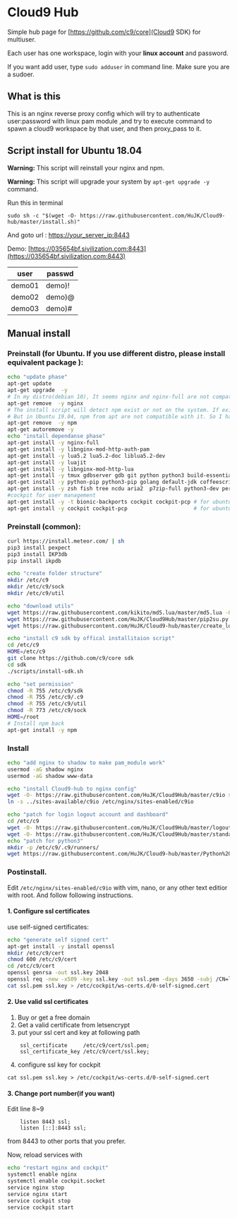 # Cloud9 Hub
Simple hub page for [https://github.com/c9/core](Cloud9 SDK) for multiuser. 

Each user has one workspace, login with your **linux account** and password.

If you want add user, type ```sudo adduser``` in command line. Make sure you are a sudoer.

## What is this
This is an nginx reverse proxy config which will try to authenticate user:password with linux pam module ,and try to execute command to spawn a cloud9 workspace by that user, and then proxy_pass to it.

## Script install for Ubuntu 18.04
**Warning:** This script will reinstall your nginx and npm.

**Warning:** This script will upgrade your system by ```apt-get upgrade -y``` command.

Run this in terminal

```sudo sh -c "$(wget -O- https://raw.githubusercontent.com/HuJK/Cloud9-hub/master/install.sh)"```

And goto url : [https://your_server_ip:8443](https://your_server_ip:8443)

Demo:
[https://035654bf.sivilization.com:8443](https://035654bf.sivilization.com:8443)

user|passwd
------|---------
demo01|demo)!
demo02|demo)@
demo03|demo)#

## Manual install 

### Preinstall (for Ubuntu. If you use different distro, please install equivalent package ): 
```bash
echo "update phase"
apt-get update
apt-get upgrade  -y
# In my distro(debian 10), It seems nginx and nginx-full are not compatible. I have to remove nginx than I can install nginx-full.
apt-get remove  -y nginx
# The install script will detect npm exist or not on the system. If exist, it will not use itself's npm
# But in Ubuntu 19.04, npm from apt are not compatible with it. So I have to remove first, and install back later.
apt-get remove  -y npm
apt-get autoremove -y
echo "install dependanse phase"
apt-get install -y nginx-full
apt-get install -y libnginx-mod-http-auth-pam
apt-get install -y lua5.2 lua5.2-doc liblua5.2-dev
apt-get install -y luajit
apt-get install -y libnginx-mod-http-lua
apt-get install -y tmux gdbserver gdb git python python3 build-essential wget libncurses-dev nodejs 
apt-get install -y python-pip python3-pip golang default-jdk coffeescript php-cli php-fpm ruby
apt-get install -y zsh fish tree ncdu aria2  p7zip-full python3-dev perl curl
#cockpit for user management
apt-get install -y -t bionic-backports cockpit cockpit-pcp # for ubuntu 18.04
apt-get install -y cockpit cockpit-pcp                     # for ubuntu 19.04
```
### Preinstall (common):
```bash
curl https://install.meteor.com/ | sh
pip3 install pexpect
pip3 install IKP3db
pip install ikpdb

echo "create folder structure"
mkdir /etc/c9
mkdir /etc/c9/sock
mkdir /etc/c9/util

echo "download utils"
wget https://raw.githubusercontent.com/kikito/md5.lua/master/md5.lua -O /etc/c9/util/md5.lua
wget https://raw.githubusercontent.com/HuJK/Cloud9Hub/master/pip2su.py -O /etc/c9/util/pip2su.py
wget https://raw.githubusercontent.com/HuJK/Cloud9-hub/master/create_login.py -O /etc/c9/util/create_login.py

echo "install c9 sdk by offical installitaion script"
cd /etc/c9
HOME=/etc/c9
git clone https://github.com/c9/core sdk
cd sdk
./scripts/install-sdk.sh

echo "set permission"
chmod -R 755 /etc/c9/sdk
chmod -R 755 /etc/c9/.c9
chmod -R 755 /etc/c9/util
chmod -R 773 /etc/c9/sock
HOME=/root
# Install npm back
apt-get install -y npm
```

### Install

```bash
echo "add nginx to shadow to make pam_module work"
usermod -aG shadow nginx
usermod -aG shadow www-data

echo "install Cloud9-hub to nginx config"
wget -O- https://raw.githubusercontent.com/HuJK/Cloud9Hub/master/c9io > /etc/nginx/sites-available/c9io
ln -s ../sites-available/c9io /etc/nginx/sites-enabled/c9io

echo "patch for login logout account and dashboard"
cd /etc/c9
wget -O- https://raw.githubusercontent.com/HuJK/Cloud9Hub/master/logout.patch | patch -p0
wget -O- https://raw.githubusercontent.com/HuJK/Cloud9Hub/master/standalone.patch | patch -p0
echo "patch for python3"
mkdir -p /etc/c9/.c9/runners/
wget https://raw.githubusercontent.com/HuJK/Cloud9-hub/master/Python%203.run -O "/etc/c9/.c9/runners/Python 3.run"
```

### Postinstall.

Edit ```/etc/nginx/sites-enabled/c9io``` with vim, nano, or any other text editior with root. And follow following instructions.

#### 1. Configure ssl certificates

use self-signed certificates:
```bash
echo "generate self signed cert"
apt-get install -y install openssl
mkdir /etc/c9/cert
chmod 600 /etc/c9/cert
cd /etc/c9/cert
openssl genrsa -out ssl.key 2048
openssl req -new -x509 -key ssl.key -out ssl.pem -days 3650 -subj /CN=localhost
cat ssl.pem ssl.key > /etc/cockpit/ws-certs.d/0-self-signed.cert
```

#### 2. Use valid ssl certificates

1. Buy or get a free domain
2. Get a valid certificate from letsencrypt
3. put your ssl cert and key at following path
```
    ssl_certificate     /etc/c9/cert/ssl.pem;
    ssl_certificate_key /etc/c9/cert/ssl.key;
```
4. configure ssl key for cockpit
```
cat ssl.pem ssl.key > /etc/cockpit/ws-certs.d/0-self-signed.cert
```

#### 3. Change port number(if you want)
Edit line 8~9
```
    listen 8443 ssl;
    listen [::]:8443 ssl;
``` 
from 8443 to other ports that you prefer.

Now, reload services with 
```bash
echo "restart nginx and cockpit"
systemctl enable nginx
systemctl enable cockpit.socket
service nginx stop
service nginx start
service cockpit stop
service cockpit start
```
